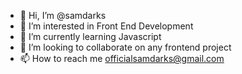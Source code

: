 - 👋 Hi, I’m @samdarks
- 👀 I’m interested in Front End Development
- 🌱 I’m currently learning Javascript
- 💞️ I’m looking to collaborate on any frontend project
- 📫 How to reach me officialsamdarks@gmail.com

<!---
samdarks/samdarks is a ✨ special ✨ repository because its `README.md` (this file) appears on your GitHub profile.
You can click the Preview link to take a look at your changes.
--->
